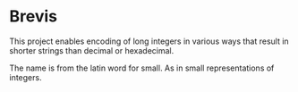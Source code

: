 # Brevis
This project enables encoding of long integers in various ways that result in shorter strings than decimal or hexadecimal.

The name is from the latin word for small. As in small representations of integers.
